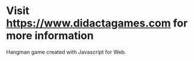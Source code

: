 Visit https://www.didactagames.com for more information
========================

Hangman game created with Javascript for Web.
